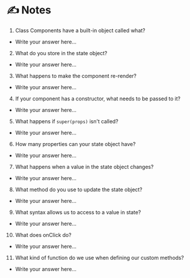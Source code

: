 # ✍️ Notes
1. Class Components have a built-in object called what?
- Write your answer here...

2. What do you store in the state object?
- Write your answer here...

3. What happens to make the component re-render?
- Write your answer here...

4. If your component has a constructor, what needs to be passed to it?
- Write your answer here...

5. What happens if `super(props)` isn't called?
- Write your answer here...

6. How many properties can your state object have?
- Write your answer here...

7. What happens when a value in the state object changes?
- Write your answer here...

8. What method do you use to update the state object?
- Write your answer here...

9. What syntax allows us to access to a value in state?
- Write your answer here...

10. What does onClick do?
- Write your answer here...

11. What kind of function do we use when defining our custom methods?
- Write your answer here...